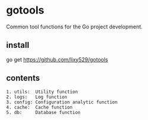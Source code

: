 gotools
======

Common tool functions for the Go project development.


install
-------

go get https://github.com/lixy529/gotools


contents
-------

```
1. utils:  Utility function
2. logs:   Log function
3. config: Configuration analytic function
4. cache:  Cache function
5. db:     Database function
```

